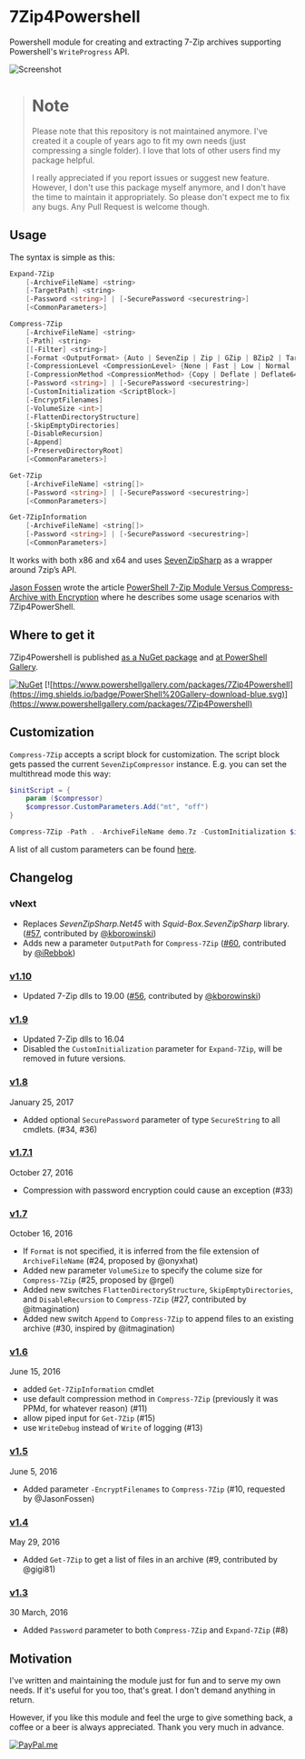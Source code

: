 # 7Zip4Powershell

Powershell module for creating and extracting 7-Zip archives supporting Powershell's `WriteProgress` API.

![Screenshot](https://raw.githubusercontent.com/thoemmi/7Zip4Powershell/master/Assets/compression.gif)


> # Note
> Please note that this repository is not maintained anymore. I've created it a couple
> of years ago to fit my own needs (just compressing a single folder). I love that lots
> of other users find my package helpful.
>
> I really appreciated if you report issues or suggest new feature. However,
> I don't use this package myself anymore, and I don't have the time to 
> maintain it appropriately. So please don't expect me to fix any bugs. Any Pull
> Request is welcome though.

## Usage

The syntax is simple as this:

```powershell
Expand-7Zip
    [-ArchiveFileName] <string> 
    [-TargetPath] <string>  
    [-Password <string>] | [-SecurePassword <securestring>]
    [<CommonParameters>]

Compress-7Zip
    [-ArchiveFileName] <string> 
    [-Path] <string> 
    [[-Filter] <string>] 
    [-Format <OutputFormat> {Auto | SevenZip | Zip | GZip | BZip2 | Tar | XZ}] 
    [-CompressionLevel <CompressionLevel> {None | Fast | Low | Normal | High | Ultra}] 
    [-CompressionMethod <CompressionMethod> {Copy | Deflate | Deflate64 | BZip2 | Lzma | Lzma2 | Ppmd | Default}]
    [-Password <string>] | [-SecurePassword <securestring>]
    [-CustomInitialization <ScriptBlock>]
    [-EncryptFilenames]
    [-VolumeSize <int>]
    [-FlattenDirectoryStructure]
    [-SkipEmptyDirectories]
    [-DisableRecursion]
    [-Append]
    [-PreserveDirectoryRoot]
    [<CommonParameters>]

Get-7Zip
    [-ArchiveFileName] <string[]>
    [-Password <string>] | [-SecurePassword <securestring>]
    [<CommonParameters>]

Get-7ZipInformation
    [-ArchiveFileName] <string[]> 
    [-Password <string>] | [-SecurePassword <securestring>]
    [<CommonParameters>]
```

It works with both x86 and x64 and uses [SevenZipSharp](https://sevenzipsharp.codeplex.com/) as a wrapper around 7zip’s API.

[Jason Fossen](https://github.com/JasonFossen) wrote the article [PowerShell 7-Zip Module Versus Compress-Archive with Encryption](https://cyber-defense.sans.org/blog/2016/06/06/powershell-7-zip-compress-archive-encryption)
where he describes some usage scenarios with 7Zip4PowerShell.

## Where to get it

7Zip4Powershell is published [as a NuGet package](https://nuget.org/packages/7Zip4Powershell/) and [at PowerShell Gallery](https://www.powershellgallery.com/packages/7Zip4Powershell).

[![NuGet](https://img.shields.io/nuget/v/7Zip4Powershell.svg?maxAge=2592000)](https://nuget.org/packages/7Zip4Powershell/)
[![https://www.powershellgallery.com/packages/7Zip4Powershell](https://img.shields.io/badge/PowerShell%20Gallery-download-blue.svg)](https://www.powershellgallery.com/packages/7Zip4Powershell)

## Customization

`Compress-7Zip` accepts a script block for customization. The script block gets passed the current
`SevenZipCompressor` instance. E.g. you can set the multithread mode this way:

```powershell
$initScript = {
    param ($compressor)
    $compressor.CustomParameters.Add("mt", "off")
}

Compress-7Zip -Path . -ArchiveFileName demo.7z -CustomInitialization $initScript
```

A list of all custom parameters can be found [here](https://sevenzip.osdn.jp/chm/cmdline/switches/method.htm).

## Changelog

### vNext

* Replaces *SevenZipSharp.Net45* with *Squid-Box.SevenZipSharp* library.
  ([#57](https://github.com/thoemmi/7Zip4Powershell/pull/57), contributed by [@kborowinski](https://github.com/kborowinski))
* Adds new a parameter `OutputPath` for `Compress-7Zip`
  ([#60](https://github.com/thoemmi/7Zip4Powershell/pull/60), contributed by [@iRebbok](https://github.com/iRebbok))

### [v1.10](https://github.com/thoemmi/7Zip4Powershell/releases/tag/v1.10)

* Updated 7-Zip dlls to 19.00 ([#56](https://github.com/thoemmi/7Zip4Powershell/pull/56), contributed by [@kborowinski](https://github.com/kborowinski))

### [v1.9](https://github.com/thoemmi/7Zip4Powershell/releases/tag/v1.9)

* Updated 7-Zip dlls to 16.04
* Disabled the `CustomInitialization` parameter for `Expand-7Zip`, will be removed in future versions.

### [v1.8](https://github.com/thoemmi/7Zip4Powershell/releases/tag/v1.8)

January 25, 2017

* Added optional `SecurePassword` parameter of type `SecureString` to all cmdlets. (#34, #36)

### [v1.7.1](https://github.com/thoemmi/7Zip4Powershell/releases/tag/v1.7.1)

October 27, 2016

* Compression with password encryption could cause an exception (#33)

### [v1.7](https://github.com/thoemmi/7Zip4Powershell/releases/tag/v1.7)

October 16, 2016

* If `Format` is not specified, it is inferred from the file extension of `ArchiveFileName` (#24, proposed by @onyxhat)
* Added new parameter `VolumeSize` to specify the colume size for `Compress-7Zip` (#25, proposed by @rgel)
* Added new switches `FlattenDirectoryStructure`, `SkipEmptyDirectories`, and `DisableRecursion` to `Compress-7Zip` (#27, contributed by @itmagination)
* Added new switch `Append` to `Compress-7Zip` to append files to an existing archive (#30, inspired by @itmagination)

### [v1.6](https://github.com/thoemmi/7Zip4Powershell/releases/tag/v1.6)

June 15, 2016

* added `Get-7ZipInformation` cmdlet
* use default compression method in `Compress-7Zip` (previously it was PPMd, for whatever reason) (#11)
* allow piped input for `Get-7Zip` (#15)
* use `WriteDebug` instead of `Write` of logging (#13)

### [v1.5](https://github.com/thoemmi/7Zip4Powershell/releases/tag/v1.5)

June 5, 2016

* Added parameter `-EncryptFilenames` to `Compress-7Zip` (#10, requested by @JasonFossen)

### [v1.4](https://github.com/thoemmi/7Zip4Powershell/releases/tag/v1.4)

May 29, 2016

* Added `Get-7Zip` to get a list of files in an archive (#9, contributed by @gigi81)

### [v1.3](https://github.com/thoemmi/7Zip4Powershell/releases/tag/v1.3)

30 March, 2016

* Added `Password` parameter to both `Compress-7Zip` and `Expand-7Zip` (#8)
  
## Motivation

I've written and maintaining the module just for fun and to serve my own needs. If
it's useful for you too, that's great. I don't demand anything in return. 

However, if you like this module and feel the urge to give something back, a coffee 
or a beer is always appreciated. Thank you very much in advance.

[![PayPal.me](https://img.shields.io/badge/PayPal-me-blue.svg?maxAge=2592000)](https://www.paypal.me/ThomasFreudenberg)

